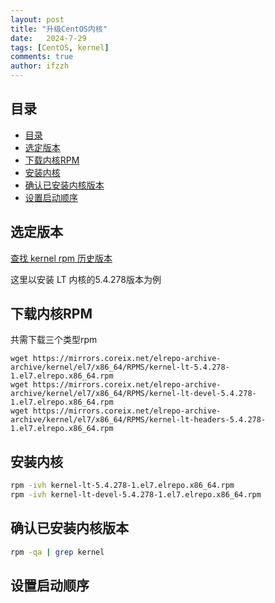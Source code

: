```yaml
---
layout: post
title: "升级CentOS内核"
date:   2024-7-29
tags: [CentOS, kernel]
comments: true
author: ifzzh
---
```


<!-- ###### 说明： -->

<!-- more -->


<link rel="stylesheet" type="text/css" href="../css/auto-title-number.css" />

## 目录

- [目录](#目录)
- [选定版本](#选定版本)
- [下载内核RPM](#下载内核rpm)
- [安装内核](#安装内核)
- [确认已安装内核版本](#确认已安装内核版本)
- [设置启动顺序](#设置启动顺序)


## 选定版本

[查找 kernel rpm 历史版本](https://mirrors.coreix.net/elrepo-archive-archive/kernel/el7/x86_64/RPMS/)

这里以安装 LT 内核的5.4.278版本为例

## 下载内核RPM

共需下载三个类型rpm
```
wget https://mirrors.coreix.net/elrepo-archive-archive/kernel/el7/x86_64/RPMS/kernel-lt-5.4.278-1.el7.elrepo.x86_64.rpm
wget https://mirrors.coreix.net/elrepo-archive-archive/kernel/el7/x86_64/RPMS/kernel-lt-devel-5.4.278-1.el7.elrepo.x86_64.rpm
wget https://mirrors.coreix.net/elrepo-archive-archive/kernel/el7/x86_64/RPMS/kernel-lt-headers-5.4.278-1.el7.elrepo.x86_64.rpm
```

## 安装内核
```bash
rpm -ivh kernel-lt-5.4.278-1.el7.elrepo.x86_64.rpm
rpm -ivh kernel-lt-devel-5.4.278-1.el7.elrepo.x86_64.rpm
```

## 确认已安装内核版本
```bash
rpm -qa | grep kernel
```

## 设置启动顺序

```bash

```